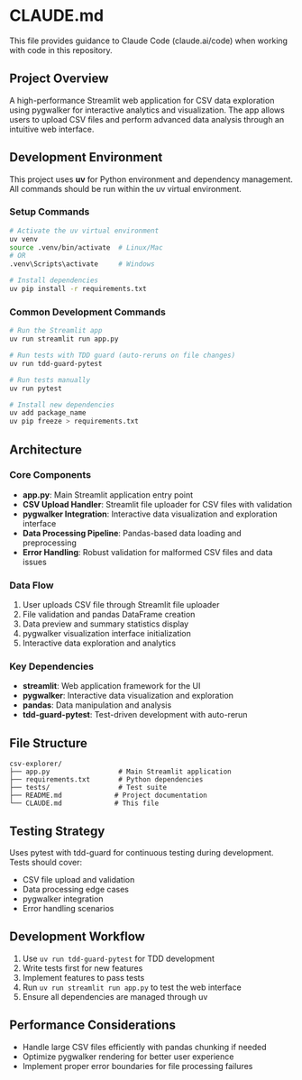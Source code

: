 # CLAUDE.md

This file provides guidance to Claude Code (claude.ai/code) when working with code in this repository.

## Project Overview

A high-performance Streamlit web application for CSV data exploration using pygwalker for interactive analytics and visualization. The app allows users to upload CSV files and perform advanced data analysis through an intuitive web interface.

## Development Environment

This project uses **uv** for Python environment and dependency management. All commands should be run within the uv virtual environment.

### Setup Commands
```bash
# Activate the uv virtual environment
uv venv
source .venv/bin/activate  # Linux/Mac
# OR
.venv\Scripts\activate     # Windows

# Install dependencies
uv pip install -r requirements.txt
```

### Common Development Commands
```bash
# Run the Streamlit app
uv run streamlit run app.py

# Run tests with TDD guard (auto-reruns on file changes)
uv run tdd-guard-pytest

# Run tests manually
uv run pytest

# Install new dependencies
uv add package_name
uv pip freeze > requirements.txt
```

## Architecture

### Core Components
- **app.py**: Main Streamlit application entry point
- **CSV Upload Handler**: Streamlit file uploader for CSV files with validation
- **pygwalker Integration**: Interactive data visualization and exploration interface
- **Data Processing Pipeline**: Pandas-based data loading and preprocessing
- **Error Handling**: Robust validation for malformed CSV files and data issues

### Data Flow
1. User uploads CSV file through Streamlit file uploader
2. File validation and pandas DataFrame creation
3. Data preview and summary statistics display
4. pygwalker visualization interface initialization
5. Interactive data exploration and analytics

### Key Dependencies
- **streamlit**: Web application framework for the UI
- **pygwalker**: Interactive data visualization and exploration
- **pandas**: Data manipulation and analysis
- **tdd-guard-pytest**: Test-driven development with auto-rerun

## File Structure
```
csv-explorer/
├── app.py                 # Main Streamlit application
├── requirements.txt       # Python dependencies
├── tests/                 # Test suite
├── README.md             # Project documentation
└── CLAUDE.md             # This file
```

## Testing Strategy

Uses pytest with tdd-guard for continuous testing during development. Tests should cover:
- CSV file upload and validation
- Data processing edge cases
- pygwalker integration
- Error handling scenarios

## Development Workflow

1. Use `uv run tdd-guard-pytest` for TDD development
2. Write tests first for new features
3. Implement features to pass tests
4. Run `uv run streamlit run app.py` to test the web interface
5. Ensure all dependencies are managed through uv

## Performance Considerations

- Handle large CSV files efficiently with pandas chunking if needed
- Optimize pygwalker rendering for better user experience
- Implement proper error boundaries for file processing failures